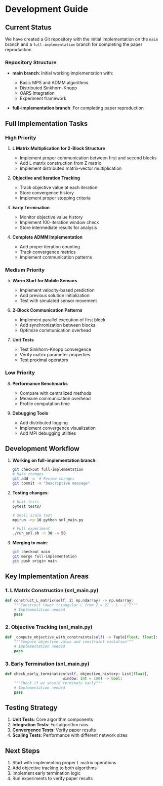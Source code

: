 # Development Guide

## Current Status

We have created a Git repository with the initial implementation on the `main` branch and a `full-implementation` branch for completing the paper reproduction.

### Repository Structure

- **main branch**: Initial working implementation with:
  - Basic MPS and ADMM algorithms
  - Distributed Sinkhorn-Knopp
  - OARS integration
  - Experiment framework

- **full-implementation branch**: For completing paper reproduction

## Full Implementation Tasks

### High Priority

1. **L Matrix Multiplication for 2-Block Structure**
   - Implement proper communication between first and second blocks
   - Add L matrix construction from Z matrix
   - Implement distributed matrix-vector multiplication

2. **Objective and Iteration Tracking**
   - Track objective value at each iteration
   - Store convergence history
   - Implement proper stopping criteria

3. **Early Termination**
   - Monitor objective value history
   - Implement 100-iteration window check
   - Store intermediate results for analysis

4. **Complete ADMM Implementation**
   - Add proper iteration counting
   - Track convergence metrics
   - Implement communication patterns

### Medium Priority

5. **Warm Start for Mobile Sensors**
   - Implement velocity-based prediction
   - Add previous solution initialization
   - Test with simulated sensor movement

6. **2-Block Communication Patterns**
   - Implement parallel execution of first block
   - Add synchronization between blocks
   - Optimize communication overhead

7. **Unit Tests**
   - Test Sinkhorn-Knopp convergence
   - Verify matrix parameter properties
   - Test proximal operators

### Low Priority

8. **Performance Benchmarks**
   - Compare with centralized methods
   - Measure communication overhead
   - Profile computation time

9. **Debugging Tools**
   - Add distributed logging
   - Implement convergence visualization
   - Add MPI debugging utilities

## Development Workflow

1. **Working on full-implementation branch**:
   ```bash
   git checkout full-implementation
   # Make changes
   git add -p  # Review changes
   git commit -m "Descriptive message"
   ```

2. **Testing changes**:
   ```bash
   # Unit tests
   pytest tests/

   # Small scale test
   mpirun -np 10 python snl_main.py

   # Full experiment
   ./run_snl.sh -n 30 -e 50
   ```

3. **Merging to main**:
   ```bash
   git checkout main
   git merge full-implementation
   git push origin main
   ```

## Key Implementation Areas

### 1. L Matrix Construction (snl_main.py)

```python
def construct_L_matrix(self, Z: np.ndarray) -> np.ndarray:
    """Construct lower triangular L from Z = 2I - L - L^T"""
    # Implementation needed
    pass
```

### 2. Objective Tracking (snl_main.py)

```python
def _compute_objective_with_constraints(self) -> Tuple[float, float]:
    """Compute objective value and constraint violation"""
    # Implementation needed
    pass
```

### 3. Early Termination (snl_main.py)

```python
def check_early_termination(self, objective_history: List[float], 
                          window: int = 100) -> bool:
    """Check if we should terminate early"""
    # Implementation needed
    pass
```

## Testing Strategy

1. **Unit Tests**: Core algorithm components
2. **Integration Tests**: Full algorithm runs
3. **Convergence Tests**: Verify paper results
4. **Scaling Tests**: Performance with different network sizes

## Next Steps

1. Start with implementing proper L matrix operations
2. Add objective tracking to both algorithms
3. Implement early termination logic
4. Run experiments to verify paper results